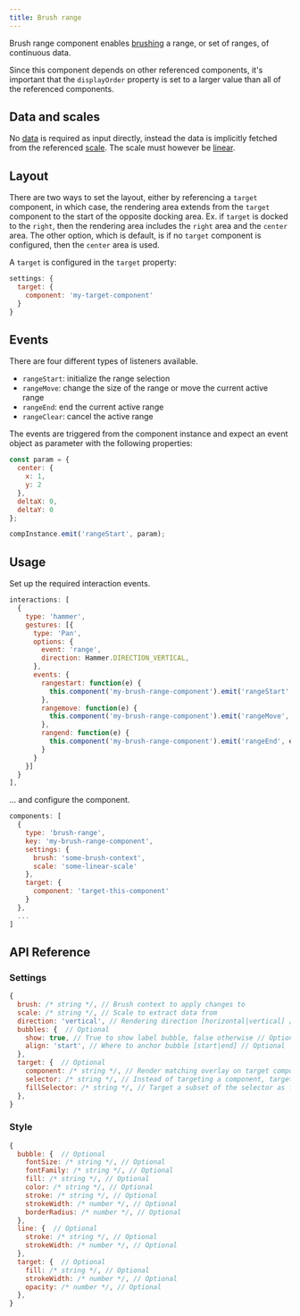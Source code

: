 ```yaml
---
title: Brush range
---
```


Brush range component enables [brushing](brushing.md) a range, or set of ranges, of continuous data.

Since this component depends on other referenced components, it's important that the `displayOrder` property is set to a larger value than all of the referenced components.

## Data and scales

No [data](data.md) is required as input directly, instead the data is implicitly fetched from the referenced [scale](scales.md). The scale must however be [linear](scales.md).

## Layout

There are two ways to set the layout, either by referencing a `target` component, in which case, the rendering area extends from the `target` component to the start of the opposite docking area. Ex. if `target` is docked to the `right`, then the rendering area includes the `right` area and the `center` area. The other option, which is default, is if no `target` component is configured, then the `center` area is used.

A `target` is configured in the `target` property:

```js
settings: {
  target: {
    component: 'my-target-component'
  }
}
```

## Events

There are four different types of listeners available.

* `rangeStart`: initialize the range selection
* `rangeMove`: change the size of the range or move the current active range
* `rangeEnd`: end the current active range
* `rangeClear`: cancel the active range

The events are triggered from the component instance and expect an event object as parameter with the following properties:

```js
const param = {
  center: {
    x: 1,
    y: 2
  },
  deltaX: 0,
  deltaY: 0
};

compInstance.emit('rangeStart', param);
```

## Usage

Set up the required interaction events.

```js
interactions: [
  {
    type: 'hammer',
    gestures: [{
      type: 'Pan',
      options: {
        event: 'range',
        direction: Hammer.DIRECTION_VERTICAL,
      },
      events: {
        rangestart: function(e) {
          this.component('my-brush-range-component').emit('rangeStart', e);
        },
        rangemove: function(e) {
          this.component('my-brush-range-component').emit('rangeMove', e);
        },
        rangend: function(e) {
          this.component('my-brush-range-component').emit('rangeEnd', e);
        }
      }
    }]
  }
],
```

... and configure the component.

```js
components: [
  {
    type: 'brush-range',
    key: 'my-brush-range-component',
    settings: {
      brush: 'some-brush-context',
      scale: 'some-linear-scale'
    },
    target: {
      component: 'target-this-component'
    }
  },
  ...
]
```

## API Reference

### Settings

```js
{
  brush: /* string */, // Brush context to apply changes to
  scale: /* string */, // Scale to extract data from
  direction: 'vertical', // Rendering direction [horizontal|vertical] // Optional
  bubbles: {  // Optional
    show: true, // True to show label bubble, false otherwise // Optional
    align: 'start', // Where to anchor bubble [start|end] // Optional
  },
  target: {  // Optional
    component: /* string */, // Render matching overlay on target component // Optional
    selector: /* string */, // Instead of targeting a component, target one or more shapes // Optional
    fillSelector: /* string */, // Target a subset of the selector as fill area. Only applicable if `selector` property is set // Optional
  },
}
```


### Style

```js
{
  bubble: {  // Optional
    fontSize: /* string */, // Optional
    fontFamily: /* string */, // Optional
    fill: /* string */, // Optional
    color: /* string */, // Optional
    stroke: /* string */, // Optional
    strokeWidth: /* number */, // Optional
    borderRadius: /* number */, // Optional
  },
  line: {  // Optional
    stroke: /* string */, // Optional
    strokeWidth: /* number */, // Optional
  },
  target: {  // Optional
    fill: /* string */, // Optional
    strokeWidth: /* number */, // Optional
    opacity: /* number */, // Optional
  },
}
```

